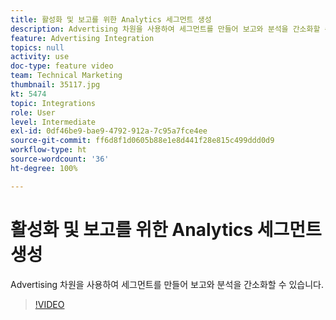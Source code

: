 ```yaml
---
title: 활성화 및 보고를 위한 Analytics 세그먼트 생성
description: Advertising 차원을 사용하여 세그먼트를 만들어 보고와 분석을 간소화할 수 있습니다.
feature: Advertising Integration
topics: null
activity: use
doc-type: feature video
team: Technical Marketing
thumbnail: 35117.jpg
kt: 5474
topic: Integrations
role: User
level: Intermediate
exl-id: 0df46be9-bae9-4792-912a-7c95a7fce4ee
source-git-commit: ff6d8f1d0605b88e1e8d441f28e815c499ddd0d9
workflow-type: ht
source-wordcount: '36'
ht-degree: 100%

---
```


# 활성화 및 보고를 위한 Analytics 세그먼트 생성

Advertising 차원을 사용하여 세그먼트를 만들어 보고와 분석을 간소화할 수 있습니다.

>[!VIDEO](https://video.tv.adobe.com/v/35117/?quality=12&learn=on)
